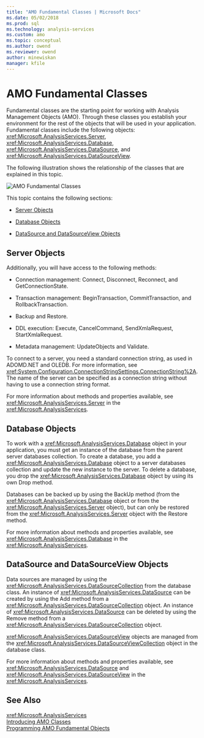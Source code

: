 ```yaml
---
title: "AMO Fundamental Classes | Microsoft Docs"
ms.date: 05/02/2018
ms.prod: sql
ms.technology: analysis-services
ms.custom: amo
ms.topic: conceptual
ms.author: owend
ms.reviewer: owend
author: minewiskan
manager: kfile
---
```

# AMO Fundamental Classes
  Fundamental classes are the starting point for working with Analysis Management Objects (AMO). Through these classes you establish your environment for the rest of the objects that will be used in your application. Fundamental classes include the following objects: <xref:Microsoft.AnalysisServices.Server>, <xref:Microsoft.AnalysisServices.Database>, <xref:Microsoft.AnalysisServices.DataSource>, and <xref:Microsoft.AnalysisServices.DataSourceView>.  
  
 The following illustration shows the relationship of the classes that are explained in this topic.  
  
 ![AMO Fundamental Classes](../../../analysis-services/multidimensional-models/analysis-management-objects/media/amo-fundamentalclasses.gif "AMO Fundamental Classes")  
  
 This topic contains the following sections:  
  
-   [Server Objects](#ServerObjects)  
  
-   [Database Objects](#DatabaseObjects)  
  
-   [DataSource and DataSourceView Objects](#DSandDSV)  
  
##  <a name="ServerObjects"></a> Server Objects  
 Additionally, you will have access to the following methods:  
  
-   Connection management: Connect, Disconnect, Reconnect, and GetConnectionState.  
  
-   Transaction management: BeginTransaction, CommitTransaction, and RollbackTransaction.  
  
-   Backup and Restore.  
  
-   DDL execution: Execute, CancelCommand, SendXmlaRequest, StartXmlaRequest.  
  
-   Metadata management: UpdateObjects and Validate.  
  
 To connect to a server, you need a standard connection string, as used in ADOMD.NET and OLEDB. For more information, see <xref:System.Configuration.ConnectionStringSettings.ConnectionString%2A>. The name of the server can be specified as a connection string without having to use a connection string format.  
  
 For more information about methods and properties available, see <xref:Microsoft.AnalysisServices.Server> in the <xref:Microsoft.AnalysisServices>.  
  
##  <a name="DatabaseObjects"></a> Database Objects  
 To work with a <xref:Microsoft.AnalysisServices.Database> object in your application, you must get an instance of the database from the parent server databases collection. To create a database, you add a <xref:Microsoft.AnalysisServices.Database> object to a server databases collection and update the new instance to the server. To delete a database, you drop the <xref:Microsoft.AnalysisServices.Database> object by using its own Drop method.  
  
 Databases can be backed up by using the BackUp method (from the <xref:Microsoft.AnalysisServices.Database> object or from the <xref:Microsoft.AnalysisServices.Server> object), but can only be restored from the <xref:Microsoft.AnalysisServices.Server> object with the Restore method.  
  
 For more information about methods and properties available, see <xref:Microsoft.AnalysisServices.Database> in the <xref:Microsoft.AnalysisServices>.  
  
##  <a name="DSandDSV"></a> DataSource and DataSourceView Objects  
 Data sources are managed by using the <xref:Microsoft.AnalysisServices.DataSourceCollection> from the database class. An instance of <xref:Microsoft.AnalysisServices.DataSource> can be created by using the Add method from a <xref:Microsoft.AnalysisServices.DataSourceCollection> object. An instance of <xref:Microsoft.AnalysisServices.DataSource> can be deleted by using the Remove method from a <xref:Microsoft.AnalysisServices.DataSourceCollection> object.  
  
 <xref:Microsoft.AnalysisServices.DataSourceView> objects are managed from the <xref:Microsoft.AnalysisServices.DataSourceViewCollection> object in the database class.  
  
 For more information about methods and properties available, see <xref:Microsoft.AnalysisServices.DataSource> and <xref:Microsoft.AnalysisServices.DataSourceView> in the <xref:Microsoft.AnalysisServices>.  
  
## See Also  
 <xref:Microsoft.AnalysisServices>   
 [Introducing AMO Classes](../../../analysis-services/multidimensional-models/analysis-management-objects/amo-classes-introduction.md)   
 [Programming AMO Fundamental Objects](../../../analysis-services/multidimensional-models/analysis-management-objects/programming-amo-fundamental-objects.md)  
  
  
